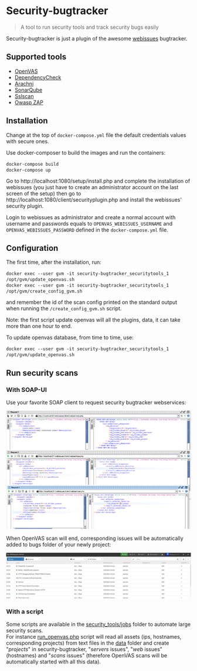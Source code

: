 # Security-bugtracker
> A tool to run security tools and track security bugs easily

Security-bugtracker is just a plugin of the awesome [webissues](https://github.com/mimecorg/webissues) bugtracker.  

## Supported tools
- [OpenVAS](https://www.openvas.org/)
- [DependencyCheck](https://github.com/jeremylong/DependencyCheck)
- [Arachni](https://www.arachni-scanner.com/)
- [SonarQube](https://www.sonarqube.org/)
- [Sslscan](https://github.com/rbsec/sslscan)
- [Owasp ZAP](https://www.zaproxy.org/)

## Installation
Change at the top of `docker-compose.yml` file the default credentials values with secure ones.

Use docker-composer to build the images and run the containers:
```
docker-compose build
docker-compose up
```

Go to http://localhost:1080/setup/install.php and complete the installation of webissues (you just have to create an administrator account on the last screen of the setup) then go to http://localhost:1080/client/securityplugin.php and install the webissues' security plugin.

Login to webissues as administrator and create a normal account with username and passwords equals to `OPENVAS_WEBISSUES_USERNAME` and `OPENVAS_WEBISSUES_PASSWORD` defined in the `docker-compose.yml` file.

## Configuration
The first time, after the installation, run:
```
docker exec --user gvm -it security-bugtracker_securitytools_1 /opt/gvm/update_openvas.sh
docker exec --user gvm -it security-bugtracker_securitytools_1 /opt/gvm/create_config_gvm.sh
```
and remember the id of the scan config printed on the standard output when running the `/create_config_gvm.sh` script.

Note: the first script update openvas will all the plugins, data, it can take more than one hour to end.

To update openvas database, from time to time, use:
```
docker exec --user gvm -it security-bugtracker_securitytools_1 /opt/gvm/update_openvas.sh
```

## Run security scans

### With SOAP-UI

Use your favorite SOAP client to request security bugtracker webservices:

![ScreenShot](./soapuidemo.png)

When OpenVAS scan will end, corresponding issues will be automatically added to bugs folder of your newly project:

![ScreenShot](./resultbugsdemo.png)

### With a script

Some scripts are available in the [security_tools/jobs](./security_tools/jobs) folder to automate large security scans.  
For instance [run_openvas.php](./security_tools/jobs/run_openvas.php) script will read all assets (ips, hostnames, corresponding projects) from text files in the [data](./security_tools/jobs/data/) folder and create "*projects*" in security-bugtracker, "*servers* issues", "*web* issues" (hostnames) and "*scans* issues" (therefore OpenVAS scans will be automatically started with all this data).


